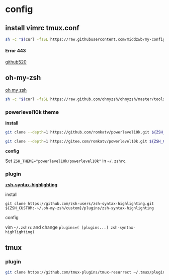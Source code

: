 # config

## install vimrc tmux.conf

```bash
sh -c "$(curl -fsSL https://raw.githubusercontent.com/middzwb/my-config/master/install.sh)" -s -to
```

#### Error 443

[github520](https://github.com/521xueweihan/GitHub520)

<!--
在/etc/hosts中添加`199.232.68.133 raw.githubusercontent.com`。（通过 https://www.ipaddress.com/ 获取域名对应地址）
-->

## oh-my-zsh

[oh my zsh](https://ohmyz.sh/)

```bash
sh -c "$(curl -fsSL https://raw.github.com/ohmyzsh/ohmyzsh/master/tools/install.sh)"
```

### powerlevel10k theme

**install**

```bash
git clone --depth=1 https://github.com/romkatv/powerlevel10k.git ${ZSH_CUSTOM:-$HOME/.oh-my-zsh/custom}/themes/powerlevel10k

git clone --depth=1 https://gitee.com/romkatv/powerlevel10k.git ${ZSH_CUSTOM:-$HOME/.oh-my-zsh/custom}/themes/powerlevel10k
```

**config**

Set `ZSH_THEME="powerlevel10k/powerlevel10k"` in `~/.zshrc`.

### plugin

**[zsh-syntax-highlighting](https://github.com/zsh-users/zsh-syntax-highlighting/blob/master/INSTALL.md)**

install

`git clone https://github.com/zsh-users/zsh-syntax-highlighting.git ${ZSH_CUSTOM:-~/.oh-my-zsh/custom}/plugins/zsh-syntax-highlighting`

config

vim `~/.zshrc` and change `plugins=( [plugins...] zsh-syntax-highlighting)`


## tmux

### plugin

```bash
git clone https://github.com/tmux-plugins/tmux-resurrect ~/.tmux/plugins/tmux-resurrect
```
